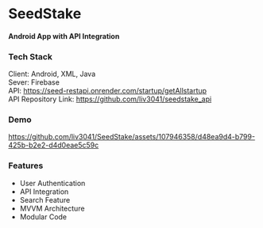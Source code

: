# SeedStake
#### Android App with API Integration

### Tech Stack

Client: Android, XML, Java <br />
Sever: Firebase <br />
API: https://seed-restapi.onrender.com/startup/getAllstartup <br />
API Repository Link: https://github.com/liv3041/seedstake_api <br />

### Demo
https://github.com/liv3041/SeedStake/assets/107946358/d48ea9d4-b799-425b-b2e2-d4d0eae5c59c

### Features
- User Authentication 
- API Integration  
- Search Feature  
- MVVM Architecture 
- Modular Code   
